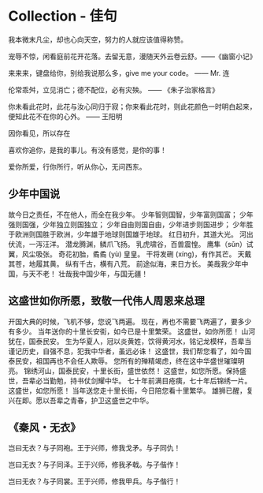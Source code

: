 # Collection - 佳句

我本微末凡尘，却也心向天空，努力的人就应该值得称赞。

宠辱不惊，闲看庭前花开花落。去留无意，漫随天外云卷云舒。——《幽窗小记》

来来来，键盘给你，别给我说那么多，give me your code。 —— Mr. 连

伦常乖舛，立见消亡；德不配位，必有灾殃。 —— 《朱子治家格言》

你未看此花时，此花与汝心同归于寂；你来看此花时，则此花颜色一时明白起来，便知此花不在你的心外。 —— 王阳明

因你看见，所以存在

喜欢你追你，是我的事儿。有没有感觉，是你的事！

爱你所爱，行你所行，听从你心，无问西东。

## 少年中国说

故今日之责任，不在他人，而全在我少年。
少年智则国智，少年富则国富；
少年强则国强，少年独立则国独立；
少年自由则国自由，少年进步则国进步；
少年胜于欧洲则国胜于欧洲，少年雄于地球则国雄于地球。
红日初升，其道大光。
河出伏流，一泻汪洋。
潜龙腾渊，鳞爪飞扬。
乳虎啸谷，百兽震惶。
鹰隼（sǔn）试翼，风尘吸张。
奇花初胎，矞矞 (yù) 皇皇。
干将发硎 (xíng)，有作其芒。
天戴其苍，地履其黄。
纵有千古，横有八荒。
前途似海，来日方长。
美哉我少年中国，与天不老！
壮哉我中国少年，与国无疆！

## 这盛世如你所愿，致敬一代伟人周恩来总理

开国大典的时候，飞机不够，您说飞两遍。
现在，再也不需要飞两遍了，要多少有多少。
当年送你的十里长安街，如今已是十里繁荣。
这盛世，如你所愿！
山河犹在，国泰民安。
生为华夏人，冠以炎黄姓，饮得黄河水，铭记龙模样，吾辈当谨记历史，自强不息，犯我中华者，虽远必诛！
这盛世，我们帮您看了，如今国泰民安，祖国再也不会任人欺辱。
您所有的殚精竭虑，终在这中华盛世璀璨明亮。
锦绣河山，国泰民安，十里长街，盛世依然！
这盛世，如您所愿。保持盛世，吾辈必当勤勉，持书仗剑耀中华。
七十年前满目疮痍，七十年后锦绣一片。
这盛世，如您所愿！
当年送您走十里长街，今日陪您看十里繁华。
雄狮已醒，复兴在即。愿以吾辈之青春，护卫这盛世之中华。

## 《秦风・无衣》

岂曰无衣？与子同袍。王于兴师，修我戈矛。与子同仇！

岂曰无衣？与子同泽。王于兴师，修我矛戟。与子偕作！

岂曰无衣？与子同裳。王于兴师，修我甲兵。与子偕行！

